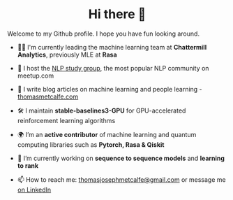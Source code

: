 <h1 align="center">Hi there 👋</h1>

Welcome to my Github profile.  I hope you have fun looking around.

- 🧑‍💻 I'm currently leading the machine learning team at **Chattermill Analytics**, previously MLE at **Rasa**

- 💬 I host the [NLP study group](https://www.meetup.com/advanced-natural-language-processing-nlp-study-group/), the most popular NLP community on meetup.com

- 📝 I write blog articles on machine learning and people learning - [thomasmetcalfe.com](http://www.thomasmetcalfe.com)

- 🛠 I maintain **stable-baselines3-GPU** for GPU-accelerated reinforcement learning algorithms

- 🌍 I’m an **active contributor** of machine learning and quantum computing libraries such as **Pytorch, Rasa & Qiskit**

- 🔭 I’m currently working on **sequence to sequence models** and **learning to rank**

- 📫 How to reach me: thomasjosephmetcalfe@gmail.com or message me [on LinkedIn](https://www.linkedin.com/feed/)
